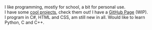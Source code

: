 I like programming, mostly for school, a bit for personal use. <br>
I have some [cool projects](https://github.com/ViliusIvanovas/Bad-Apple-CSharp), check them out! I have a [GitHub Page](https://viliusivanovas.github.io/) (WIP). <br>
I program in C#, HTML and CSS, am still new in all. Would like to learn Python, C and C++. <br>

